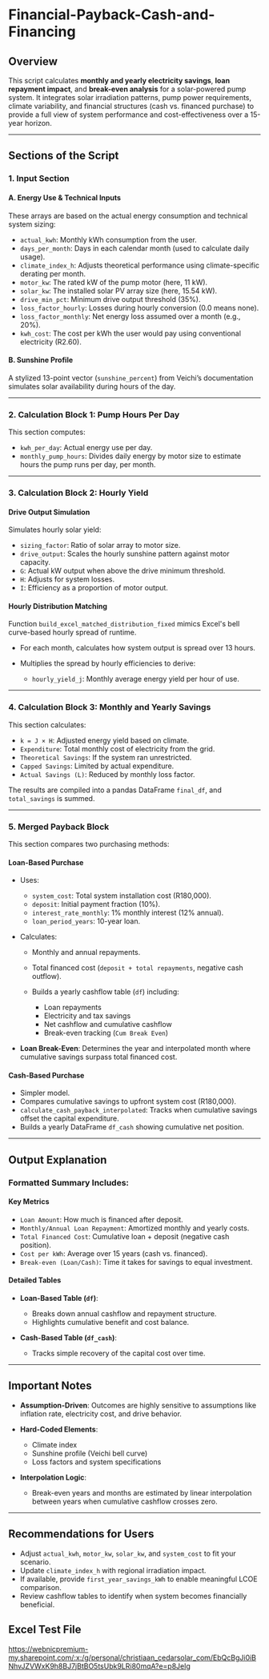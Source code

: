 # Financial-Payback-Cash-and-Financing

## **Overview**

This script calculates **monthly and yearly electricity savings**, **loan repayment impact**, and **break-even analysis** for a solar-powered pump system. It integrates solar irradiation patterns, pump power requirements, climate variability, and financial structures (cash vs. financed purchase) to provide a full view of system performance and cost-effectiveness over a 15-year horizon.

---

## **Sections of the Script**

### 1. **Input Section**

#### **A. Energy Use & Technical Inputs**

These arrays are based on the actual energy consumption and technical system sizing:

* `actual_kwh`: Monthly kWh consumption from the user.
* `days_per_month`: Days in each calendar month (used to calculate daily usage).
* `climate_index_h`: Adjusts theoretical performance using climate-specific derating per month.
* `motor_kw`: The rated kW of the pump motor (here, 11 kW).
* `solar_kw`: The installed solar PV array size (here, 15.54 kW).
* `drive_min_pct`: Minimum drive output threshold (35%).
* `loss_factor_hourly`: Losses during hourly conversion (0.0 means none).
* `loss_factor_monthly`: Net energy loss assumed over a month (e.g., 20%).
* `kwh_cost`: The cost per kWh the user would pay using conventional electricity (R2.60).

#### **B. Sunshine Profile**

A stylized 13-point vector (`sunshine_percent`) from Veichi’s documentation simulates solar availability during hours of the day.

---

### 2. **Calculation Block 1: Pump Hours Per Day**

This section computes:

* `kwh_per_day`: Actual energy use per day.
* `monthly_pump_hours`: Divides daily energy by motor size to estimate hours the pump runs per day, per month.

---

### 3. **Calculation Block 2: Hourly Yield**

#### **Drive Output Simulation**

Simulates hourly solar yield:

* `sizing_factor`: Ratio of solar array to motor size.
* `drive_output`: Scales the hourly sunshine pattern against motor capacity.
* `G`: Actual kW output when above the drive minimum threshold.
* `H`: Adjusts for system losses.
* `I`: Efficiency as a proportion of motor output.

#### **Hourly Distribution Matching**

Function `build_excel_matched_distribution_fixed` mimics Excel's bell curve-based hourly spread of runtime.

* For each month, calculates how system output is spread over 13 hours.
* Multiplies the spread by hourly efficiencies to derive:

  * `hourly_yield_j`: Monthly average energy yield per hour of use.

---

### 4. **Calculation Block 3: Monthly and Yearly Savings**

This section calculates:

* `k = J × H`: Adjusted energy yield based on climate.
* `Expenditure`: Total monthly cost of electricity from the grid.
* `Theoretical Savings`: If the system ran unrestricted.
* `Capped Savings`: Limited by actual expenditure.
* `Actual Savings (L)`: Reduced by monthly loss factor.

The results are compiled into a pandas DataFrame `final_df`, and `total_savings` is summed.

---

### 5. **Merged Payback Block**

This section compares two purchasing methods:

#### **Loan-Based Purchase**

* Uses:

  * `system_cost`: Total system installation cost (R180,000).
  * `deposit`: Initial payment fraction (10%).
  * `interest_rate_monthly`: 1% monthly interest (12% annual).
  * `loan_period_years`: 10-year loan.
* Calculates:

  * Monthly and annual repayments.
  * Total financed cost (`deposit + total repayments`, negative cash outflow).
  * Builds a yearly cashflow table (`df`) including:

    * Loan repayments
    * Electricity and tax savings
    * Net cashflow and cumulative cashflow
    * Break-even tracking (`Cum Break Even`)
* **Loan Break-Even**: Determines the year and interpolated month where cumulative savings surpass total financed cost.

#### **Cash-Based Purchase**

* Simpler model.
* Compares cumulative savings to upfront system cost (R180,000).
* `calculate_cash_payback_interpolated`: Tracks when cumulative savings offset the capital expenditure.
* Builds a yearly DataFrame `df_cash` showing cumulative net position.

---

## **Output Explanation**

### **Formatted Summary Includes:**

#### **Key Metrics**

* `Loan Amount`: How much is financed after deposit.
* `Monthly/Annual Loan Repayment`: Amortized monthly and yearly costs.
* `Total Financed Cost`: Cumulative loan + deposit (negative cash position).
* `Cost per kWh`: Average over 15 years (cash vs. financed).
* `Break-even (Loan/Cash)`: Time it takes for savings to equal investment.

#### **Detailed Tables**

* **Loan-Based Table (`df`)**:

  * Breaks down annual cashflow and repayment structure.
  * Highlights cumulative benefit and cost balance.

* **Cash-Based Table (`df_cash`)**:

  * Tracks simple recovery of the capital cost over time.

---

## **Important Notes**

* **Assumption-Driven**: Outcomes are highly sensitive to assumptions like inflation rate, electricity cost, and drive behavior.

* **Hard-Coded Elements**:

  * Climate index
  * Sunshine profile (Veichi bell curve)
  * Loss factors and system specifications


* **Interpolation Logic**:

  * Break-even years and months are estimated by linear interpolation between years when cumulative cashflow crosses zero.

---

## **Recommendations for Users**

* Adjust `actual_kwh`, `motor_kw`, `solar_kw`, and `system_cost` to fit your scenario.
* Update `climate_index_h` with regional irradiation impact.
* If available, provide `first_year_savings_kWh` to enable meaningful LCOE comparison.
* Review cashflow tables to identify when system becomes financially beneficial.

## **Excel Test File**

https://webnicpremium-my.sharepoint.com/:x:/g/personal/christiaan_cedarsolar_com/EbQcBgJi0iBNhvJZVWxK9h8BJ7jBtBO5tsUbk9LRi80mqA?e=p8Jelg

